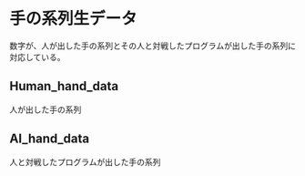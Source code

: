 # 手の系列生データ
数字が、人が出した手の系列とその人と対戦したプログラムが出した手の系列に対応している。

## Human_hand_data
人が出した手の系列

## AI_hand_data
人と対戦したプログラムが出した手の系列
